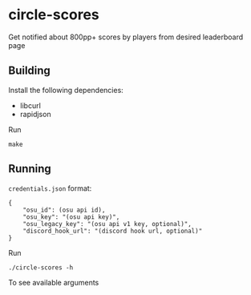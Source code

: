 # circle-scores

Get notified about 800pp+ scores by players from desired leaderboard page

## Building

Install the following dependencies:

- libcurl
- rapidjson

Run

```
make
```

## Running

`credentials.json` format:

```
{
	"osu_id": (osu api id),
	"osu_key": "(osu api key)",
	"osu_legacy_key": "(osu api v1 key, optional)",
	"discord_hook_url": "(discord hook url, optional)"
}
```

Run

```
./circle-scores -h
```

To see available arguments
